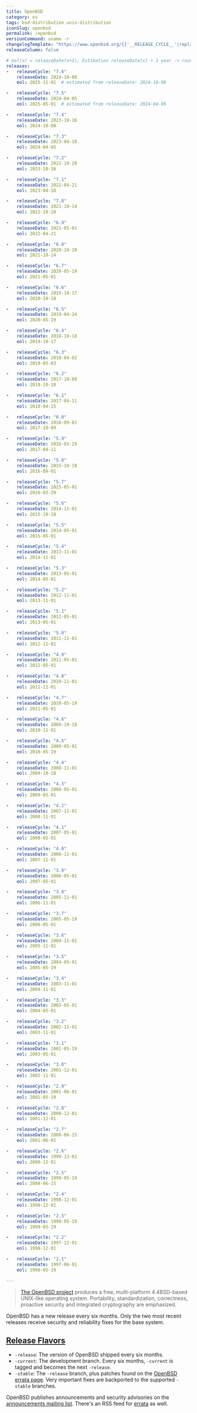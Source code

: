 ```yaml
---
title: OpenBSD
category: os
tags: bsd-distribution unix-distribution
iconSlug: openbsd
permalink: /openbsd
versionCommand: uname -r
changelogTemplate: "https://www.openbsd.org/{{'__RELEASE_CYCLE__'|replace:'.',''}}.html"
releaseColumn: false

# eol(x) = releaseDate(x+2), Estimation releaseDate(x) + 1 year -> round to first of next month
releases:
-   releaseCycle: "7.6"
    releaseDate: 2024-10-08
    eol: 2025-11-01  # estimated from releaseDate: 2024-10-08

-   releaseCycle: "7.5"
    releaseDate: 2024-04-05
    eol: 2025-05-01  # estimated from releaseDate: 2024-04-05

-   releaseCycle: "7.4"
    releaseDate: 2023-10-16
    eol: 2024-10-08

-   releaseCycle: "7.3"
    releaseDate: 2023-04-10
    eol: 2024-04-05

-   releaseCycle: "7.2"
    releaseDate: 2022-10-20
    eol: 2023-10-16

-   releaseCycle: "7.1"
    releaseDate: 2022-04-21
    eol: 2023-04-10

-   releaseCycle: "7.0"
    releaseDate: 2021-10-14
    eol: 2022-10-20

-   releaseCycle: "6.9"
    releaseDate: 2021-05-01
    eol: 2022-04-21

-   releaseCycle: "6.8"
    releaseDate: 2020-10-18
    eol: 2021-10-14

-   releaseCycle: "6.7"
    releaseDate: 2020-05-19
    eol: 2021-05-01

-   releaseCycle: "6.6"
    releaseDate: 2019-10-17
    eol: 2020-10-18

-   releaseCycle: "6.5"
    releaseDate: 2019-04-24
    eol: 2020-05-19

-   releaseCycle: "6.4"
    releaseDate: 2018-10-18
    eol: 2019-10-17

-   releaseCycle: "6.3"
    releaseDate: 2018-04-02
    eol: 2019-05-03

-   releaseCycle: "6.2"
    releaseDate: 2017-10-09
    eol: 2018-10-18

-   releaseCycle: "6.1"
    releaseDate: 2017-04-11
    eol: 2018-04-15

-   releaseCycle: "6.0"
    releaseDate: 2016-09-01
    eol: 2017-10-09

-   releaseCycle: "5.9"
    releaseDate: 2016-03-29
    eol: 2017-04-11

-   releaseCycle: "5.8"
    releaseDate: 2015-10-18
    eol: 2016-09-01

-   releaseCycle: "5.7"
    releaseDate: 2015-05-01
    eol: 2016-03-29

-   releaseCycle: "5.6"
    releaseDate: 2014-11-01
    eol: 2015-10-18

-   releaseCycle: "5.5"
    releaseDate: 2014-05-01
    eol: 2015-05-01

-   releaseCycle: "5.4"
    releaseDate: 2013-11-01
    eol: 2014-11-01

-   releaseCycle: "5.3"
    releaseDate: 2013-05-01
    eol: 2014-05-01

-   releaseCycle: "5.2"
    releaseDate: 2012-11-01
    eol: 2013-11-01

-   releaseCycle: "5.1"
    releaseDate: 2012-05-01
    eol: 2013-05-01

-   releaseCycle: "5.0"
    releaseDate: 2011-11-01
    eol: 2012-11-01

-   releaseCycle: "4.9"
    releaseDate: 2011-05-01
    eol: 2012-05-01

-   releaseCycle: "4.8"
    releaseDate: 2010-11-01
    eol: 2011-11-01

-   releaseCycle: "4.7"
    releaseDate: 2010-05-19
    eol: 2011-05-01

-   releaseCycle: "4.6"
    releaseDate: 2009-10-18
    eol: 2010-11-01

-   releaseCycle: "4.5"
    releaseDate: 2009-05-01
    eol: 2010-05-19

-   releaseCycle: "4.4"
    releaseDate: 2008-11-01
    eol: 2009-10-18

-   releaseCycle: "4.3"
    releaseDate: 2008-05-01
    eol: 2009-05-01

-   releaseCycle: "4.2"
    releaseDate: 2007-11-01
    eol: 2008-11-01

-   releaseCycle: "4.1"
    releaseDate: 2007-05-01
    eol: 2008-05-01

-   releaseCycle: "4.0"
    releaseDate: 2006-11-01
    eol: 2007-11-01

-   releaseCycle: "3.9"
    releaseDate: 2006-05-01
    eol: 2007-05-01

-   releaseCycle: "3.8"
    releaseDate: 2005-11-01
    eol: 2006-11-01

-   releaseCycle: "3.7"
    releaseDate: 2005-05-19
    eol: 2006-05-01

-   releaseCycle: "3.6"
    releaseDate: 2004-11-01
    eol: 2005-11-01

-   releaseCycle: "3.5"
    releaseDate: 2004-05-01
    eol: 2005-05-19

-   releaseCycle: "3.4"
    releaseDate: 2003-11-01
    eol: 2004-11-01

-   releaseCycle: "3.3"
    releaseDate: 2003-05-01
    eol: 2004-05-01

-   releaseCycle: "3.2"
    releaseDate: 2002-11-01
    eol: 2003-11-01

-   releaseCycle: "3.1"
    releaseDate: 2002-05-19
    eol: 2003-05-01

-   releaseCycle: "3.0"
    releaseDate: 2001-12-01
    eol: 2002-11-01

-   releaseCycle: "2.9"
    releaseDate: 2001-06-01
    eol: 2002-05-19

-   releaseCycle: "2.8"
    releaseDate: 2000-12-01
    eol: 2001-12-01

-   releaseCycle: "2.7"
    releaseDate: 2000-06-15
    eol: 2001-06-01

-   releaseCycle: "2.6"
    releaseDate: 1999-12-01
    eol: 2000-12-01

-   releaseCycle: "2.5"
    releaseDate: 1999-05-19
    eol: 2000-06-15

-   releaseCycle: "2.4"
    releaseDate: 1998-12-01
    eol: 1999-12-01

-   releaseCycle: "2.3"
    releaseDate: 1998-05-19
    eol: 1999-05-19

-   releaseCycle: "2.2"
    releaseDate: 1997-12-01
    eol: 1998-12-01

-   releaseCycle: "2.1"
    releaseDate: 1997-06-01
    eol: 1998-05-19

---
```


> [The OpenBSD project](https://www.openbsd.org/) produces a free, multi-platform 4.4BSD-based
> UNIX-like operating system. Portability, standardization, correctness, proactive
> security and integrated cryptography are emphasized.

OpenBSD has a new release every six months. Only the two most recent releases receive security and
reliability fixes for the base system.

## [Release Flavors](https://www.openbsd.org/faq/faq5.html#Flavors "OpenBSD FAQ, Flavors Section")

- `-release`: The version of OpenBSD shipped every six months.
- `-current`: The development branch. Every six months, `-current` is tagged and becomes the next
  `-release`.
- `-stable`: The `-release` branch, plus patches found on the [OpenBSD errata page](https://www.openbsd.org/errata.html).
  Very important fixes are backported to the supported `-stable` branches.

OpenBSD publishes announcements and security advisories on the [announcements mailing list](https://lists.openbsd.org/cgi-bin/mj_wwwusr?func=lists-long-full&extra=announce).
There's an RSS feed for [errata](https://undeadly.org/errata/errata.rss "Undeadly Errata RSS feed")
as well.
